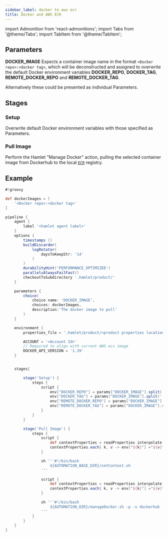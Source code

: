 ```yaml
---
sidebar_label: docker to aws ecr
title: Docker and AWS ECR
---
```

import Admonition from 'react-admonitions';
import Tabs from '@theme/Tabs';
import TabItem from '@theme/TabItem';

## Parameters

**DOCKER_IMAGE**
Expects a container image name in the format `<Docker repo>:<docker tag>`, which will be deconstructed and assigned to overwrite the default Docker environment variables **DOCKER_REPO**, **DOCKER_TAG**, **REMOTE_DOCKER_REPO** and **REMOTE_DOCKER_TAG**. 

Alternatively these could be presented as individual Parameters.

## Stages

### Setup
Overwrite default Docker environment variables with those specified as Parameters.

### Pull Image
Perform the Hamlet "Manage Docker" action, pulling the selected container image from Dockerhub to the local [`ECR`](../../../../../components/ecr) registry.

## Example
```groovy
#!groovy

def dockerImages = [
    '<Docker repo>:<docker tag>'
]

pipeline {
    agent {
        label '<hamlet agent label>'
    }
    options {
        timestamps ()
        buildDiscarder(
            logRotator(
                daysToKeepStr: '14'
            )
        )
        durabilityHint('PERFORMANCE_OPTIMIZED')
        parallelsAlwaysFailFast()
        checkoutToSubdirectory '.hamlet/product/'
    }

    parameters {
        choice(
            choice name: 'DOCKER_IMAGE',
            choices: dockerImages,
            description:'The docker image to pull'
        )
    }

    environment {
        properties_file = '.hamlet/product/<product properties location>'

        ACCOUNT = '<Account Id>'
        // Required to align with current AWS ecs image
        DOCKER_API_VERSION = '1.39'
    }


    stages{

        stage('Setup') {
            steps {
                script {
                    env["DOCKER_REPO"] = params["DOCKER_IMAGE"].split(':')[0]
                    env["DOCKER_TAG"] = params["DOCKER_IMAGE"].split(':')[1]
                    env["REMOTE_DOCKER_REPO"] = params["DOCKER_IMAGE"].split(':')[0]
                    env["REMOTE_DOCKER_TAG"] = params["DOCKER_IMAGE"].split(':')[1]
                }
            }
        }

        stage('Pull Image') {
            steps {
                script {
                    def contextProperties = readProperties interpolate: true, file: "${env.properties_file}";
                    contextProperties.each{ k, v -> env["${k}"] ="${v}" }
                }

                sh '''#!/bin/bash
                    ${AUTOMATION_BASE_DIR}/setContext.sh
                '''

                script {
                    def contextProperties = readProperties interpolate: true, file: "${WORKSPACE}/context.properties";
                    contextProperties.each{ k, v -> env["${k}"] ="${v}" }
                }

                sh '''#!/bin/bash
                    ${AUTOMATION_DIR}/manageDocker.sh -p -u dockerhub
                '''
            }
        }
    }
}
```